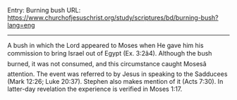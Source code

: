 Entry: Burning bush
URL: https://www.churchofjesuschrist.org/study/scriptures/bd/burning-bush?lang=eng

---

A bush in which the Lord appeared to Moses when He gave him his commission to bring Israel out of Egypt (Ex. 3:2â4). Although the bush burned, it was not consumed, and this circumstance caught Mosesâ attention. The event was referred to by Jesus in speaking to the Sadducees (Mark 12:26; Luke 20:37). Stephen also makes mention of it (Acts 7:30). In latter-day revelation the experience is verified in Moses 1:17.
